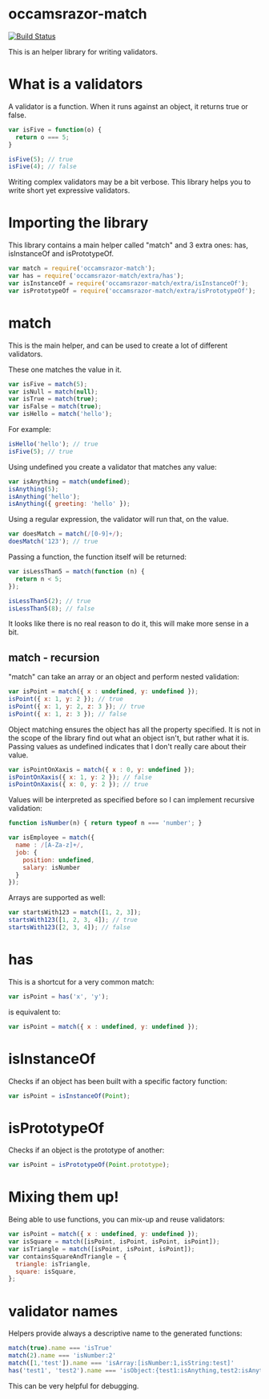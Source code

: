 occamsrazor-match
=================
[![Build Status](https://travis-ci.org/sithmel/occamsrazor-match.svg?branch=master)](https://travis-ci.org/sithmel/occamsrazor-match)

This is an helper library for writing validators.

What is a  validators
=====================
A validator is a function. When it runs against an object, it returns true or false.
```js
var isFive = function(o) {
  return o === 5;
}

isFive(5); // true
isFive(4); // false
```
Writing complex validators may be a bit verbose. This library helps you to write short yet expressive validators.

Importing the library
=====================
This library contains a main helper called "match" and 3 extra ones: has, isInstanceOf and isPrototypeOf.
```js
var match = require('occamsrazor-match');
var has = require('occamsrazor-match/extra/has');
var isInstanceOf = require('occamsrazor-match/extra/isInstanceOf');
var isPrototypeOf = require('occamsrazor-match/extra/isPrototypeOf');
```

match
=====
This is the main helper, and can be used to create a lot of different validators.

These one matches the value in it.
```js
var isFive = match(5);
var isNull = match(null);
var isTrue = match(true);
var isFalse = match(true);
var isHello = match('hello');
```

For example:
```js
isHello('hello'); // true
isFive(5); // true
```

Using undefined you create a validator that matches any value:
```js
var isAnything = match(undefined);
isAnything(5);
isAnything('hello');
isAnything({ greeting: 'hello' });
```

Using a regular expression, the validator will run that, on the value.
```js
var doesMatch = match(/[0-9]+/);
doesMatch('123'); // true
```

Passing a function, the function itself will be returned:
```js
var isLessThan5 = match(function (n) {
  return n < 5;
});

isLessThan5(2); // true
isLessThan5(8); // false
```
It looks like there is no real reason to do it, this will make more sense in a bit.

match - recursion
-----------------
"match" can take an array or an object and perform nested validation:
```js
var isPoint = match({ x : undefined, y: undefined });
isPoint({ x: 1, y: 2 }); // true
isPoint({ x: 1, y: 2, z: 3 }); // true
isPoint({ x: 1, z: 3 }); // false
```
Object matching ensures the object has all the property specified. It is not in the scope of the library find out what an object isn't, but rather what it is.
Passing values as undefined indicates that I don't really care about their value.
```js
var isPointOnXaxis = match({ x : 0, y: undefined });
isPointOnXaxis({ x: 1, y: 2 }); // false
isPointOnXaxis({ x: 0, y: 2 }); // true
```
Values will be interpreted as specified before so I can implement recursive validation:
```js
function isNumber(n) { return typeof n === 'number'; }

var isEmployee = match({
  name : /[A-Za-z]+/,
  job: {
    position: undefined,
    salary: isNumber
  }
});
```

Arrays are supported as well:
```js
var startsWith123 = match([1, 2, 3]);
startsWith123([1, 2, 3, 4]); // true
startsWith123([2, 3, 4]); // false
```

has
===
This is a shortcut for a very common match:
```js
var isPoint = has('x', 'y');
```
is equivalent to:
```js
var isPoint = match({ x : undefined, y: undefined });
```

isInstanceOf
=============
Checks if an object has been built with a specific factory function:
```js
var isPoint = isInstanceOf(Point);
```

isPrototypeOf
=============
Checks if an object is the prototype of another:
```js
var isPoint = isPrototypeOf(Point.prototype);
```

Mixing them up!
===============
Being able to use functions, you can mix-up and reuse validators:
```js
var isPoint = match({ x : undefined, y: undefined });
var isSquare = match([isPoint, isPoint, isPoint, isPoint]);
var isTriangle = match([isPoint, isPoint, isPoint]);
var containsSquareAndTriangle = {
  triangle: isTriangle,
  square: isSquare,
};
```

validator names
===============
Helpers provide always a descriptive name to the generated functions:
```js
match(true).name === 'isTrue'
match(2).name === 'isNumber:2'
match([1,'test']).name === 'isArray:[isNumber:1,isString:test]'
has('test1', 'test2').name === 'isObject:{test1:isAnything,test2:isAnything}'
```
This can be very helpful for debugging.

